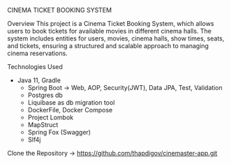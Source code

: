 CINEMA TICKET BOOKING SYSTEM

Overview
This project is a Cinema Ticket Booking System, which allows users to book tickets for available movies in different cinema halls. 
The system includes entities for users, movies, cinema halls, show times, seats, and tickets, ensuring a structured and scalable approach to managing cinema reservations.

Technologies Used
- Java 11, Gradle
    - Spring Boot -> Web, AOP, Security(JWT), Data JPA, Test, Validation
    - Postgres db
    - Liquibase as db migration tool
    - DockerFile, Docker Compose
    - Project Lombok
    - MapStruct
    - Spring Fox (Swagger)
    - Slf4j
      
Clone the Repository -> https://github.com/thapdigov/cinemaster-app.git
